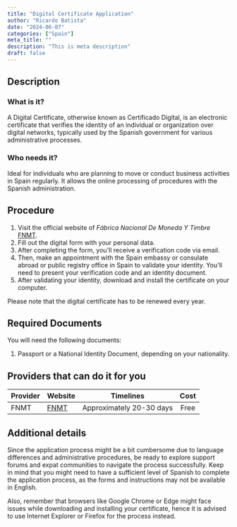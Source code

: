 ```yaml
---
title: "Digital Certificate Application"
author: "Ricardo Batista"
date: "2024-06-07"
categories: ["Spain"]
meta_title: ""
description: "This is meta description"
draft: false
---
```


## Description

### What is it?
A Digital Certificate, otherwise known as Certificado Digital, is an electronic certificate that verifies the identity of an individual or organization over digital networks, typically used by the Spanish government for various administrative processes. 

### Who needs it?
Ideal for individuals who are planning to move or conduct business activities in Spain regularly. It allows the online processing of procedures with the Spanish administration.

## Procedure

1. Visit the official website of _Fábrica Nacional De Moneda Y Timbre_ [FNMT](https://www.sede.fnmt.gob.es/en/certificados/persona-fisica). 
2. Fill out the digital form with your personal data.
3. After completing the form, you'll receive a verification code via email.
4. Then, make an appointment with the Spain embassy or consulate abroad or public registry office in Spain to validate your identity. You'll need to present your verification code and an identity document.
5. After validating your identity, download and install the certificate on your computer.

Please note that the digital certificate has to be renewed every year.

## Required Documents

You will need the following documents:

1. Passport or a National Identity Document, depending on your nationality.

## Providers that can do it for you

| Provider        |     Website     |     Timelines    |       Cost      |
| --------------- | --------------- |  :-------------: | :-------------: |
| FNMT      |  [FNMT](https://www.sede.fnmt.gob.es/en/certificados/persona-fisica)   |  Approximately 20-30 days      |        Free       |

## Additional details

Since the application process might be a bit cumbersome due to language differences and administrative procedures, be ready to explore support forums and expat communities to navigate the process successfully. Keep in mind that you might need to have a sufficient level of Spanish to complete the application process, as the forms and instructions may not be available in English. 

Also, remember that browsers like Google Chrome or Edge might face issues while downloading and installing your certificate, hence it is advised to use Internet Explorer or Firefox for the process instead.